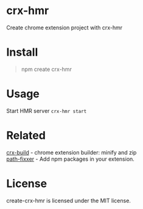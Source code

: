 # crx-hmr

Create chrome extension project with crx-hmr

# Install

> npm create crx-hmr

# Usage

Start HMR server
`crx-hmr start`

# Related

[crx-build](https://www.npmjs.com/package/crx-build) - chrome extension builder: minify and zip\
[path-fixxer](https://www.npmjs.com/package/path-fixxer) - Add npm packages in your extension.

# License

create-crx-hmr is licensed under the MIT license.
